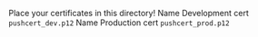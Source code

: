Place your certificates in this directory!
Name Development cert `pushcert_dev.p12`
Name Production cert `pushcert_prod.p12`